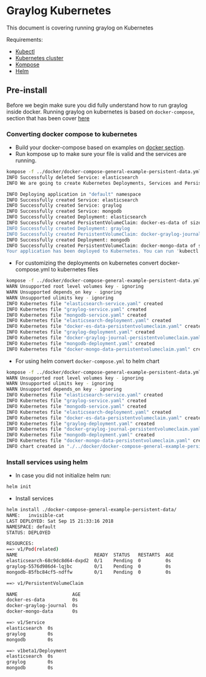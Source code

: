 # Graylog Kubernetes


This document is covering running graylog on Kubernetes

Requirements:
- [Kubectl](https://kubernetes.io/docs/tasks/tools/install-kubectl/#install-kubectl)
- [Kubernetes cluster](https://kubernetes.io/docs/setup/independent/create-cluster-kubeadm/)
- [Kompose](https://kubernetes.io/docs/tasks/configure-pod-container/translate-compose-kubernetes/#before-you-begin)
- [Helm](https://docs.helm.sh/using_helm/#installing-helm)

## Pre-install

Before we begin make sure you did fully understand how to run graylog inside docker. 
Running graylog on kubernetes is based on `docker-compose`, section that has been cover [here](/docker)

### Converting docker compose to kubernetes

- Build your docker-compose based on examples on [docker section](/docker).
- Run kompose up to make sure your file is valid and the services are running.
```bash
kompose -f ../docker/docker-compose-general-example-persistent-data.yml up
INFO Successfully deleted Service: elasticsearch
INFO We are going to create Kubernetes Deployments, Services and PersistentVolumeClaims for your Dockerized application. If you need different kind of resources, use the 'kompose convert' and 'kubectl create -f' commands instead.

INFO Deploying application in "default" namespace
INFO Successfully created Service: elasticsearch
INFO Successfully created Service: graylog
INFO Successfully created Service: mongodb
INFO Successfully created Deployment: elasticsearch
INFO Successfully created PersistentVolumeClaim: docker-es-data of size 100Mi. If your cluster has dynamic storage provisioning, you don't have to do anything. Otherwise you have to create PersistentVolume to make PVC work
INFO Successfully created Deployment: graylog
INFO Successfully created PersistentVolumeClaim: docker-graylog-journal of size 100Mi. If your cluster has dynamic storage provisioning, you don't have to do anything. Otherwise you have to create PersistentVolume to make PVC work
INFO Successfully created Deployment: mongodb
INFO Successfully created PersistentVolumeClaim: docker-mongo-data of size 100Mi. If your cluster has dynamic storage provisioning, you don't have to do anything. Otherwise you have to create PersistentVolume to make PVC work
Your application has been deployed to Kubernetes. You can run 'kubectl get deployment,svc,pods,pvc' for details.
```
- For customizing the deployments on kubernetes convert docker-compose.yml to kubernetes files
```bash
kompose -f ../docker/docker-compose-general-example-persistent-data.yml convert
WARN Unsupported root level volumes key - ignoring
WARN Unsupported depends_on key - ignoring
WARN Unsupported ulimits key - ignoring
INFO Kubernetes file "elasticsearch-service.yaml" created
INFO Kubernetes file "graylog-service.yaml" created
INFO Kubernetes file "mongodb-service.yaml" created
INFO Kubernetes file "elasticsearch-deployment.yaml" created
INFO Kubernetes file "docker-es-data-persistentvolumeclaim.yaml" created
INFO Kubernetes file "graylog-deployment.yaml" created
INFO Kubernetes file "docker-graylog-journal-persistentvolumeclaim.yaml" created
INFO Kubernetes file "mongodb-deployment.yaml" created
INFO Kubernetes file "docker-mongo-data-persistentvolumeclaim.yaml" created
```

- For using helm convert `docker-compose.yml` to helm chart
```bash
kompose -f ../docker/docker-compose-general-example-persistent-data.yml convert -c
WARN Unsupported root level volumes key - ignoring
WARN Unsupported ulimits key - ignoring
WARN Unsupported depends_on key - ignoring
INFO Kubernetes file "elasticsearch-service.yaml" created
INFO Kubernetes file "graylog-service.yaml" created
INFO Kubernetes file "mongodb-service.yaml" created
INFO Kubernetes file "elasticsearch-deployment.yaml" created
INFO Kubernetes file "docker-es-data-persistentvolumeclaim.yaml" created
INFO Kubernetes file "graylog-deployment.yaml" created
INFO Kubernetes file "docker-graylog-journal-persistentvolumeclaim.yaml" created
INFO Kubernetes file "mongodb-deployment.yaml" created
INFO Kubernetes file "docker-mongo-data-persistentvolumeclaim.yaml" created
INFO chart created in "./../docker/docker-compose-general-example-persistent-data/"
```
### Install services using helm
- In case you did not initialize helm run:
```bash
helm init
```
- Install services
```bash
helm install ./docker-compose-general-example-persistent-data/
NAME:   invisible-cat
LAST DEPLOYED: Sat Sep 15 21:33:16 2018
NAMESPACE: default
STATUS: DEPLOYED

RESOURCES:
==> v1/Pod(related)
NAME                            READY  STATUS   RESTARTS  AGE
elasticsearch-68c9dc8d64-dxpd2  0/1    Pending  0         0s
graylog-5576d986d4-lqjbc        0/1    Pending  0         0s
mongodb-85fbc84cf5-ndffw        0/1    Pending  0         0s

==> v1/PersistentVolumeClaim

NAME                    AGE
docker-es-data          0s
docker-graylog-journal  0s
docker-mongo-data       0s

==> v1/Service
elasticsearch  0s
graylog        0s
mongodb        0s

==> v1beta1/Deployment
elasticsearch  0s
graylog        0s
mongodb        0s

```